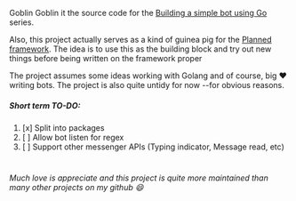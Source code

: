 Goblin
Goblin it the source code for the [Building a simple bot using Go](https://chatbotslife.com/building-a-simple-echo-bot-in-go-part-1-5de347bdf2b0?source=your_stories_page---------------------------) series.

Also, this project actually serves as a kind of guinea pig for the [Planned framework](https://github.com/oayomide/go-jack). The idea is to use this as the building block and try out new things before being written on the framework proper


The project assumes some ideas working with Golang and of course, big ❤️ writing bots. The project is also quite untidy for now --for obvious reasons.

##### Short term TO-DO:

1. [x] Split into packages
2. [ ] Allow bot listen for regex
3. [ ] Support other messenger APIs (Typing indicator, Message read, etc)

#

###### Much love is appreciate and this project is quite more maintained than many other projects on my github 😄